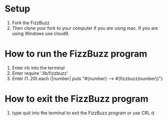 # Setup

1. Fork the FizzBuzz
2. Then clone your fork to your computer if you are using mac. If you are using Windows use cloud9.

# How to run the FizzBuzz program

1. Enter irb into the terminal
2. Enter require '.lib/fizzbuzz'
3. Enter (1..20).each {|number| puts "#{number} --> #{fizzbuzz(number)}"}

# How to exit the FizzBuzz program

1. type quit into the terminal to exit the FizzBuzz program or use CRL d.

